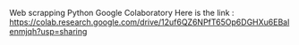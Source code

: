 Web scrapping
Python
Google Colaboratory 
Here is the link : https://colab.research.google.com/drive/12uf6QZ6NPfT65Op6DGHXu6EBalenmjqh?usp=sharing

